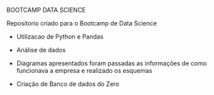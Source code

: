 BOOTCAMP DATA SCIENCE

Repositorio criado para o Bootcamp de Data Science

- Utilizacao de Python e Pandas


- Análise de dados


- Diagramas apresentados foram passadas as informações de como funcionava a empresa e realizado os esquemas


- Criação de Banco de dados do Zero
 

